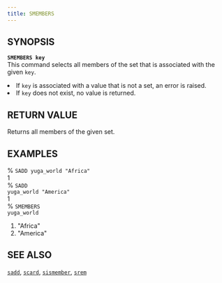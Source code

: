 ```yaml
---
title: SMEMBERS
---
```

## SYNOPSIS
<code><b>SMEMBERS key</b></code><br>
This command selects all members of the set that is associated with the given <code>key</code>.
<li>If <code>key</code> is associated with a value that is not a set, an error is raised.</li>
<li>If <code>key</code> does not exist, no value is returned.</li>

## RETURN VALUE
Returns all members of the given set.

## EXAMPLES
% <code>SADD yuga_world "Africa"</code><br>
1<br>
% <code>SADD yuga_world "America"</code><br>
1<br>
% <code>SMEMBERS yuga_world</code><br>
1) "Africa"<br>
2) "America"<br>

## SEE ALSO
[`sadd`](/api/redis/sadd/), [`scard`](/api/redis/scard/), [`sismember`](/api/redis/sismember/), [`srem`](/api/redis/srem/)
